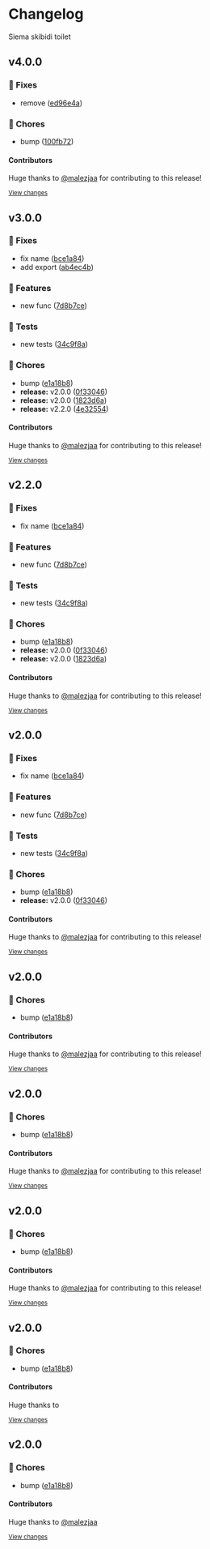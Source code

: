 # Changelog

Siema skibidi toilet

## v4.0.0

### 🔨 Fixes

- remove ([ed96e4a](https://github.com/malezjaa/test-bnp/commit/ed96e4a))

### 🧹 Chores

- bump ([100fb72](https://github.com/malezjaa/test-bnp/commit/100fb72))

#### Contributors 
Huge thanks to [@malezjaa](https://github.com/malezjaa) for contributing to this release!

<sup>[View changes](https://github.com/malezjaa/test-bnp/compare/v3.0.0...main)</sup>

## v3.0.0

### 🔨 Fixes

- fix name ([bce1a84](https://github.com/malezjaa/test-bnp/commit/bce1a84))
- add export ([ab4ec4b](https://github.com/malezjaa/test-bnp/commit/ab4ec4b))

### 🚚 Features

- new func ([7d8b7ce](https://github.com/malezjaa/test-bnp/commit/7d8b7ce))

### 🧪 Tests

- new tests ([34c9f8a](https://github.com/malezjaa/test-bnp/commit/34c9f8a))

### 🧹 Chores

- bump ([e1a18b8](https://github.com/malezjaa/test-bnp/commit/e1a18b8))
- **release:** v2.0.0 ([0f33046](https://github.com/malezjaa/test-bnp/commit/0f33046))
- **release:** v2.0.0 ([1823d6a](https://github.com/malezjaa/test-bnp/commit/1823d6a))
- **release:** v2.2.0 ([4e32554](https://github.com/malezjaa/test-bnp/commit/4e32554))

#### Contributors 
Huge thanks to [@malezjaa](https://github.com/malezjaa) for contributing to this release!

<sup>[View changes](https://github.com/malezjaa/test-bnp/compare/...main)</sup>

## v2.2.0

### 🔨 Fixes

- fix name ([bce1a84](https://github.com/malezjaa/test-bnp/commit/bce1a84))

### 🚚 Features

- new func ([7d8b7ce](https://github.com/malezjaa/test-bnp/commit/7d8b7ce))

### 🧪 Tests

- new tests ([34c9f8a](https://github.com/malezjaa/test-bnp/commit/34c9f8a))

### 🧹 Chores

- bump ([e1a18b8](https://github.com/malezjaa/test-bnp/commit/e1a18b8))
- **release:** v2.0.0 ([0f33046](https://github.com/malezjaa/test-bnp/commit/0f33046))
- **release:** v2.0.0 ([1823d6a](https://github.com/malezjaa/test-bnp/commit/1823d6a))

#### Contributors 
Huge thanks to [@malezjaa](https://github.com/malezjaa) for contributing to this release!

<sup>[View changes](https://github.com/malezjaa/test-bnp/compare/...main)</sup>

## v2.0.0

### 🔨 Fixes

- fix name ([bce1a84](https://github.com/malezjaa/test-bnp/commit/bce1a84))

### 🚚 Features

- new func ([7d8b7ce](https://github.com/malezjaa/test-bnp/commit/7d8b7ce))

### 🧪 Tests

- new tests ([34c9f8a](https://github.com/malezjaa/test-bnp/commit/34c9f8a))

### 🧹 Chores

- bump ([e1a18b8](https://github.com/malezjaa/test-bnp/commit/e1a18b8))
- **release:** v2.0.0 ([0f33046](https://github.com/malezjaa/test-bnp/commit/0f33046))

#### Contributors 
Huge thanks to [@malezjaa](https://github.com/malezjaa) for contributing to this release!

<sup>[View changes](https://github.com/malezjaa/test-bnp/compare/...main)</sup>

## v2.0.0

### 🧹 Chores

- bump ([e1a18b8](https://github.com/malezjaa/test-bnp/commit/e1a18b8))

#### Contributors 
Huge thanks to [@malezjaa](https://github.com/malezjaa) for contributing to this release!

<sup>[View changes](https://github.com/malezjaa/test-bnp/compare/...main)</sup>

## v2.0.0

### 🧹 Chores

- bump ([e1a18b8](https://github.com/malezjaa/test-bnp/commit/e1a18b8))

#### Contributors 
Huge thanks to [@malezjaa](https://github.com/malezjaa) for contributing to this release!

<sup>[View changes](https://github.com/malezjaa/test-bnp/compare/...main)</sup>

## v2.0.0

### 🧹 Chores

- bump ([e1a18b8](https://github.com/malezjaa/test-bnp/commit/e1a18b8))

#### Contributors 
Huge thanks to [@malezjaa](https://github.com/malezjaa) for contributing to this release!

<sup>[View changes](https://github.com/malezjaa/test-bnp/compare/...main)</sup>

## v2.0.0

### 🧹 Chores

- bump ([e1a18b8](https://github.com/malezjaa/test-bnp/commit/e1a18b8))

#### Contributors 
Huge thanks to 

<sup>[View changes](https://github.com/malezjaa/test-bnp/compare/...main)</sup>

## v2.0.0

### 🧹 Chores

- bump ([e1a18b8](https://github.com/malezjaa/test-bnp/commit/e1a18b8))

#### Contributors 
Huge thanks to [@malezjaa](https://github.com/malezjaa) 

<sup>[View changes](https://github.com/malezjaa/test-bnp/compare/...main)</sup>

